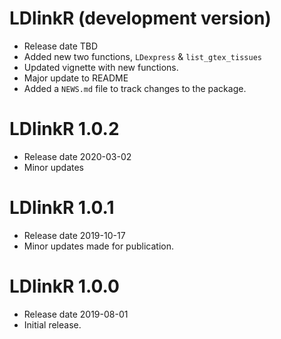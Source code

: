 # LDlinkR (development version)
* Release date TBD
* Added new two functions, `LDexpress` & `list_gtex_tissues`
* Updated vignette with new functions.
* Major update to README
* Added a `NEWS.md` file to track changes to the package.

# LDlinkR 1.0.2
* Release date 2020-03-02
* Minor updates

# LDlinkR 1.0.1
* Release date 2019-10-17
* Minor updates made for publication.

# LDlinkR 1.0.0
* Release date 2019-08-01
* Initial release.
